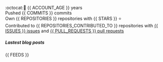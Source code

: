 :octocat::birthday: {{ ACCOUNT_AGE }} years  
Pushed {{ COMMITS }} commits  
Own {{ REPOSITORIES }} repositories with {{ STARS }} :star:  
Contributed to {{ REPOSITORIES_CONTRIBUTED_TO }} repositories with [{{ ISSUES }} issues](https://github.com/issues?q=is%3Aissue+author%3Aeoli3n) and [{{ PULL_REQUESTS }} pull requests](https://github.com/pulls?q=is%3Apr+author%3Aeoli3n+)

##### Lastest blog posts
{{ FEEDS }}
